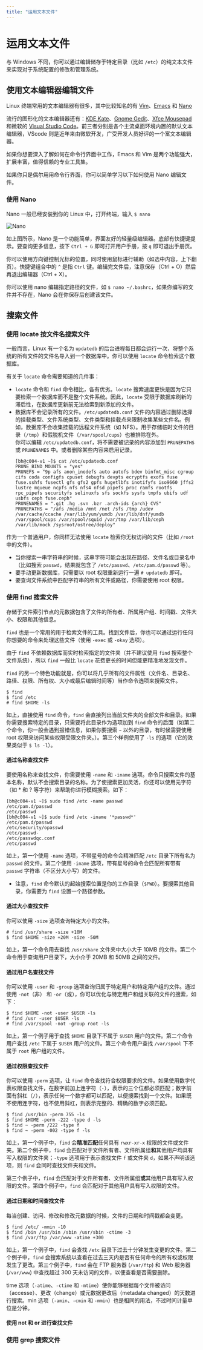 ```yaml
---
title: "运用文本文件"
---
```


# 运用文本文件

与 Windows 不同，你可以通过编辑储存于特定目录（比如 `/etc`）的纯文本文件来实现对于系统配置的修改和管理系统。

## 使用文本编辑器编辑文件

Linux 终端常用的文本编辑器有很多，其中比较知名的有 [Vim](https://www.vim.org)、[Emacs](https://www.gnu.org/software/emacs/) 和 [Nano](https://www.nano-editor.org/)

流行的图形化的文本编辑器还有：[KDE Kate](https://apps.kde.org/kate/)、[Gnome Gedit](https://wiki.gnome.org/Apps/Gedit)、[Xfce Mousepad](https://docs.xfce.org/apps/mousepad/start) 和微软的 [Visual Studio Code](https://code.visualstudio.com/)。前三者分别是各个主流桌面环境内置的默认文本编辑器，VScode 则是近年来由微软开发，广受开发人员好评的一个富文本编辑器。

如果你想要深入了解如何在命令行界面中工作，Emacs 和 Vim 是两个功能强大，扩展丰富，值得信赖的专业工具集。

如果你只是偶尔用用命令行界面，你可以简单学习以下如何使用 Nano 编辑文件。

### 使用 Nano

Nano 一般已经安装到你的 Linux 中，打开终端，输入 `$ nano`

![Nano](./assets/nano_editor.png)

如上图所示，Nano 是一个功能简单，界面友好的轻量级编辑器。底部有快捷键提示。要查询更多信息，按下 `Ctrl + G` 即可打开用户手册，按 `q` 即可退出手册页。

你可以使用方向键控制光标的位置，同时使用鼠标进行辅助（如选中内容，上下翻页）。快捷键组合中的 `^` 是指 `Ctrl` 键。编辑完文件后，注意保存（Ctrl + O）然后再退出编辑器（Ctrl + X）。

你可以使用 nano 编辑指定路径的文件，如 `$ nano ~/.bashrc`，如果你编写的文件并不存在，Nano 会在你保存后创建该文件。

## 搜索文件

### 使用 locate 按文件名搜索文件

一般而言，Linux 有一个名为 `updatedb` 的后台进程每日都会运行一次，将整个系统的所有文件的文件名导入到一个数据库中。你可以使用 `locate` 命令检索这个数据库。

有关于 `locate` 命令需要知道的几件事：

- `locate` 命令和 `find` 命令相比，各有优劣。`locate` 搜索速度更快是因为它只要检索一个数据库而不是整个文件系统。因此，`locate` 受限于数据库刷新的滞后性，在数据库更新前无法检索到新添加的文件。 
- 数据库不会记录所有的文件。`/etc/updatedb.conf` 文件的内容通过删除选择的挂载类型、文件系统类型、文件类型和挂载点来限制收集某些文件名。例如，数据库不会收集挂载的远程文件系统（如 NFS）。用于存储临时文件的目录（`/tmp`）和假脱机文件（`/var/spool/cups`）也被排除在外。<br />
    你可以编辑 `/etc/updatedb.conf`，将不需要被记录的内容添加到 `PRUNEPATHS` 或 `PRUNENAMES` 中。或者删除某些内容来启用记录。
    ```
    [bh@c004-v1 ~]$ cat /etc/updatedb.conf
    PRUNE_BIND_MOUNTS = "yes"
    PRUNEFS = "9p afs anon_inodefs auto autofs bdev binfmt_misc cgroup cifs coda configfs cpuset debugfs devpts ecryptfs exofs fuse fuse.sshfs fusectl gfs gfs2 gpfs hugetlbfs inotifyfs iso9660 jffs2 lustre mqueue ncpfs nfs nfs4 nfsd pipefs proc ramfs rootfs rpc_pipefs securityfs selinuxfs sfs sockfs sysfs tmpfs ubifs udf usbfs ceph fuse.ceph"
    PRUNENAMES = ".git .hg .svn .bzr .arch-ids {arch} CVS"
    PRUNEPATHS = "/afs /media /mnt /net /sfs /tmp /udev /var/cache/ccache /var/lib/yum/yumdb /var/lib/dnf/yumdb /var/spool/cups /var/spool/squid /var/tmp /var/lib/ceph /var/lib/mock /sysroot/ostree/deploy"
    ```

作为一个普通用户，你同样无法使用 `locate` 检索你无权访问的文件（比如 `/root` 中的文件）。

- 当你搜索一串字符串的时候，这串字符可能会出现在路径、文件名或目录名中（比如搜索 `passwd`，结果就包含了 `/etc/passwd`、`/etc/pam.d/passwd` 等）。
- 要手动更新数据库，只需要以 root 权限重新运行一遍 `# updatedb` 即可。
- 要查询文件系统中匹配字符串的所有文件或路径，你需要使用 root 权限。

### 使用 find 搜索文件

存储于文件索引节点的元数据包含了文件的所有者、所属用户组、时间戳、文件大小、权限和其他信息。

`find` 也是一个常用的用于检索文件的工具。找到文件后，你也可以通过运行任何你想要的命令来处理这些文件（使用 `-exec` 或 `-okay` 选项）。

由于 `find` 不依赖数据库而实时检索指定的文件夹（并不建议使用 `find` 搜索整个文件系统），所以 `find` 一般比 `locate` 花费更长的时间但能更精准地发现文件。

`find` 的另一个特色功能就是，你可以将几乎所有的文件属性（文件名、目录名、路径、权限、所有权、大小或最后编辑时间等）当作命令选项来搜索文件。

```
$ find
$ find /etc
# find $HOME -ls
```

如上，直接使用 `find` 命令，`find` 会直接列出当前文件夹的全部文件和目录。如果你需要搜索特定的目录，只需要将此目录作为选项加到 `find` 命令的后面（如第二个命令，你一般会遇到报错信息，如果你要搜索 `~` 以外的目录，有时候需要使用 root 权限来访问某些权限受限文件夹。）。第三个样例使用了 `-ls` 的选项（它的效果类似于 `$ ls -l`）。

#### 通过名称查找文件

要使用名称来查找文件，你需要使用 `-name` 和 `-iname` 选项。命令只搜索文件的基本名称，默认不会搜索目录的名称。为了使搜索更加灵活，你还可以使用元字符（如 * 和 ? 等字符）来帮助你进行模糊搜索。如下：

```
[bh@c004-v1 ~]$ sudo find /etc -name passwd
/etc/pam.d/passwd
/etc/passwd
[bh@c004-v1 ~]$ sudo find /etc -iname '*passwd*'
/etc/pam.d/passwd
/etc/security/opasswd
/etc/passwd-
/etc/passwdqc.conf
/etc/passwd
```

如上，第一个使用 `-name` 选项，不带星号的命令会精准匹配 `/etc` 目录下所有名为 `passwd` 的文件。第二个使用 `-iname` 选项，带有星号的命令会匹配所有带有 `passwd` 字符串（不区分大小写）的文件。

- 注意，`find` 命令默认的起始搜索位置是你的工作目录（`$PWD`）。要搜索其他目录，你需要为 `find` 设置一个路径参数。

#### 通过大小查找文件

你可以使用 `-size` 选项查询特定大小的文件。

```
# find /usr/share -size +10M
$ find $HOME -size +20M -size -50M
```

如上，第一个命令用去查找 `/usr/share` 文件夹中大小大于 10MB 的文件。第二个命令用于查询用户目录下，大小介于 20MB 和 50MB 之间的文件。

#### 通过用户名查找文件

你可以使用 `-user` 和 `-group` 选项查询归属于特定用户和特定用户组的文件。通过使用 `-not`（非） 和 `-or`（或），你可以优化与特定用户和组关联的文件的搜索，如下：

```
$ find $HOME -not -user $USER -ls
# find /usr -user $USER -ls
# find /var/spool -not -group root -ls
```

如上，第一个例子用于查找 `$HOME` 目录下不属于 `$USER` 用户的文件。第二个命令用户查找 `/etc` 下属于 `$USER` 用户的文件。第三个命令用户查找 `/var/spool` 下不属于 `root` 用户组的文件。

#### 通过权限查找文件

你可以使用 `-perm` 选项，让 `find` 命令查找符合权限要求的文件。如果使用数字代表权限查找文件，在数字前加上连字符（`-`），表示的三个位都必须匹配；数字前面有斜杠（`/`），表示任何一个数字都可以匹配，以便搜索找到一个文件。如果既不使用连字符，也不使用斜杠，则表示完整的、精确的数字必须匹配。

```
$ find /usr/bin -perm 755 -ls
$ find $HOME -perm -222 -type d -ls
$ find ~ -perm /222 -type f
$ find ~ -perm -002 -type f -ls
```

如上，第一个例子中，`find` 会**精准匹配**任何具有 `rwxr-xr-x` 权限的文件或文件夹。第二个例子中，`find` 会匹配对于文件所有者、文件所属组**和**其他用户均具有写入权限的文件夹；`-type` 选项用于表示查找文件 `f` 或文件夹 `d`，如果不声明该选项，则 `find` 会同时查找文件夹和文件。

第三个例子中，`find` 会匹配对于文件所有者、文件所属组**或**其他用户具有写入权限的文件。第四个例子中，`find` 会匹配对于其他用户具有写入权限的文件。

#### 通过日期和时间查找文件

每当创建、访问、修改和修改元数据的时候，文件的日期和时间戳都会变更。

```
$ find /etc/ -mmin -10
$ find /bin /usr/bin /sbin /usr/sbin -ctime -3
$ find /var/ftp /var/www -atime +300
```

如上，第一个例子中，`find` 会查找 `/etc` 目录下过去十分钟发生变更的文件。第二个例子中，`find` 会搜索系统以查看在过去三天内是否有任何命令的所有权或权限发生了更改。第三个例子中，`find` 会在 FTP 服务器 (`/var/ftp`) 和 Web 服务器 (`/var/www`) 中查找超过 300 天未访问的文件，以便查看是否需要删除。

time 选项（`-atime`、`-ctime` 和 `-mtime`）使你能够根据每个文件被访问（accesse）、更改（change）或元数据更改后（metadata changed）的天数进行搜索。min 选项（`-amin`、`-cmin` 和 `-mmin`）也是相同的用法，不过时间计量单位是分钟。

#### 使用 not 和 or 进行查找文件

### 使用 grep 搜索文件

